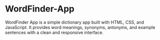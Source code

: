 # WordFinder-App
WordFinder App is a simple dictionary app built with HTML, CSS, and JavaScript.  It provides word meanings, synonyms, antonyms, and example sentences with a clean and responsive interface.
